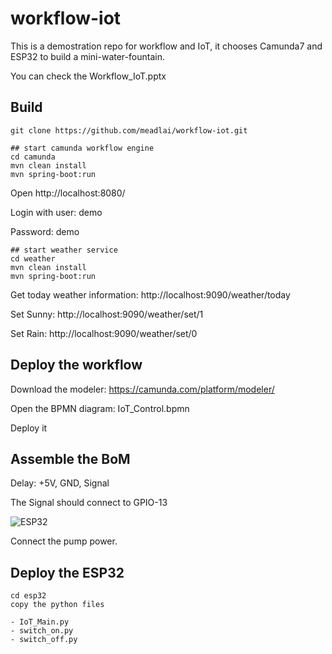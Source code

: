 # workflow-iot

This is a demostration repo for workflow and IoT, it chooses Camunda7 and ESP32 to build a mini-water-fountain.

You can check the Workflow_IoT.pptx

## Build

    git clone https://github.com/meadlai/workflow-iot.git 
    
    ## start camunda workflow engine
    cd camunda
    mvn clean install
    mvn spring-boot:run

Open http://localhost:8080/

Login with user: demo

Password: demo

    ## start weather service
    cd weather
    mvn clean install
    mvn spring-boot:run
    
Get today weather information: http://localhost:9090/weather/today

Set Sunny: http://localhost:9090/weather/set/1

Set Rain: http://localhost:9090/weather/set/0
    
    
## Deploy the workflow

Download the modeler: https://camunda.com/platform/modeler/

Open the BPMN diagram: IoT_Control.bpmn

Deploy it

## Assemble the BoM

Delay: +5V, GND, Signal

The Signal should connect to GPIO-13

![ESP32](/blob/main/ESP32.png?raw=true "ESP32 GPIO")

Connect the pump power.

## Deploy the ESP32

    cd esp32
    copy the python files
    
    - IoT_Main.py
    - switch_on.py
    - switch_off.py



